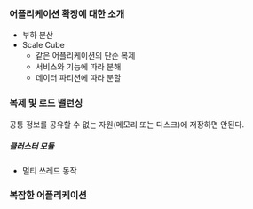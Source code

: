 ### 어플리케이션 확장에 대한 소개
* 부하 분산
* Scale Cube
  * 같은 어플리케이션의 단순 복제
  * 서비스와 기능에 따라 분해
  * 데이터 파티션에 따라 분할
### 복제 및 로드 밸런싱
공통 정보를 공유할 수 없는 자원(메모리 또는 디스크)에 저장하면 안된다.
##### 클러스터 모듈
* 멀티 쓰레드 동작
### 복잡한 어플리케이션 
